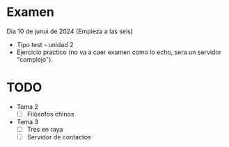 # Examen
Día 10 de junui de 2024 (Empieza a las seis)

- Tipo test - unidad 2
- Ejercicio practico (no va a caer examen como lo echo, sera un servidor "complejo").


# TODO
- Tema 2
    - [ ]  Filósofos chinos
- Tema 3
    - [ ]  Tres en raya
    - [ ]  Servidor de contactos
